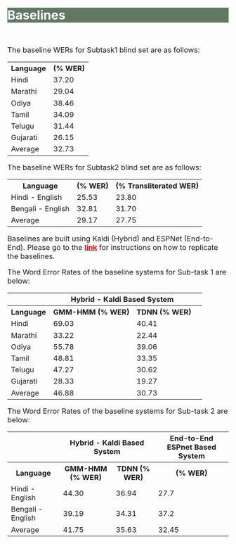 <br>
<br>
<div class="widewrapper pagetitle">
  <div class="container" style="background-color:#617863">
    <h1 style="color:white;">Baselines</h1>
  </div>
</div>
<br>


<p style="font-size:16.5px;">The baseline WERs for Subtask1 blind set are as follows:</p>

<table style="font-size:16.5px;" id="tablePreview" class="table table-striped table-sm">
  
  <!--Table head-->
  <!--Table body-->
  <tbody>
    <tr>
      <th>Language</th>
      <th>(% WER)</th>
    </tr>
    <tr>
      <td>Hindi</td>
      <td>37.20</td>
    </tr>
    <tr>
      <td>Marathi</td>
      <td>29.04</td>
    </tr>
    <tr>
      <td>Odiya</td>
      <td>38.46</td>
    </tr>
    <tr>
      <td>Tamil</td>
      <td>34.09</td>
    </tr>
    <tr>
      <td>Telugu</td>
      <td>31.44</td>
    </tr>
    <tr>
      <td>Gujarati</td>
      <td>26.15</td>
    </tr>
    <tr>
      <td>Average</td>
      <td>32.73</td>
    </tr>
  </tbody>
</table>


<p style="font-size:16.5px;">The baseline WERs for Subtask2 blind set are as follows:</p>

<table style="font-size:16.5px;" id="tablePreview" class="table table-striped table-sm">
  
  <!--Table head-->
  <!--Table body-->
  <tbody>
    <tr>
      <th>Language</th>
      <th>(% WER)</th>
      <th>(% Transliterated WER)</th>
    </tr>
    <tr>
      <td>Hindi - English</td>
      <td>25.53</td>
      <td>23.80</td>
    </tr>
    <tr>
      <td>Bengali - English</td>
      <td>32.81</td>
      <td>31.70</td>
    </tr>
      <td>Average</td>
      <td>29.17</td>
      <td>27.75</td>
    </tr>
  </tbody>
</table>





<p style="font-size:16.5px;">Baselines are built using Kaldi (Hybrid) and ESPNet (End-to-End). Please go to the <a href="https://github.com/navana-tech/baseline_recipe_is21s_indic_asr_challenge"><strong><span style="color:red">link</span></strong></a> for instructions on how to replicate the baselines.</p>


<p style="font-size:16.5px;">The Word Error Rates of the baseline systems for Sub-task 1 are below:</p>


<table style="font-size:16.5px;" id="tablePreview" class="table table-striped table-sm">
  <thead>
  <tr>
      <th></th>
      <th style="text-align:center;" colspan="2">Hybrid - Kaldi Based System</th>
      <th rowspan="2"></th>
    </tr>
  </thead>
  <!--Table head-->
  <!--Table body-->
  <tbody>
    <tr>
      <th>Language</th>
      <th>GMM-HMM (% WER)</th>
      <th>TDNN (% WER)</th>
      <th></th>
    </tr>
    <tr>
      <td>Hindi</td>
      <td>69.03</td>
      <td>40.41</td>
      <td></td>
    </tr>
    <tr>
      <td>Marathi</td>
      <td>33.22</td>
      <td>22.44</td>
      <td></td>
    </tr>
    <tr>
      <td>Odiya</td>
      <td>55.78</td>
      <td>39.06</td>
      <td></td>
    </tr>
    <tr>
      <td>Tamil</td>
      <td>48.81</td>
      <td>33.35</td>
      <td></td>
    </tr>
    <tr>
      <td>Telugu</td>
      <td>47.27</td>
      <td>30.62</td>
      <td></td>
    </tr>
    <tr>
      <td>Gujarati</td>
      <td>28.33</td>
      <td>19.27</td>
      <td></td>
    </tr>
    <tr>
      <td>Average</td>
      <td>46.88</td>
      <td>30.73</td>
      <td></td>
    </tr>
  </tbody>
</table>

<p style="font-size:16.5px;">The Word Error Rates of the baseline systems for Sub-task 2 are below:</p>


<table style="font-size:16.5px;" id="tablePreview" class="table table-striped table-sm">
  <thead>
  <tr>
      <th></th>
      <th style="text-align:center;" colspan="2">Hybrid - Kaldi Based System</th>
      <th rowspan="2">End-to-End ESPnet Based System</th>
    </tr>
  </thead>
  <!--Table head-->
  <!--Table body-->
  <tbody>
    <tr>
      <th>Language</th>
      <th>GMM-HMM (% WER)</th>
      <th>TDNN (% WER)</th>
      <th>(% WER)</th>
    </tr>
    <tr>
      <td>Hindi - English</td>
      <td>44.30</td>
      <td>36.94</td>
      <td>27.7</td>
    </tr>
    <tr>
      <td>Bengali - English</td>
      <td>39.19</td>
      <td>34.31</td>
      <td>37.2</td>
    </tr>
    <tr>
      <td>Average</td>
      <td>41.75</td>
      <td>35.63</td>
      <td>32.45</td>
    </tr>
  </tbody>
</table>